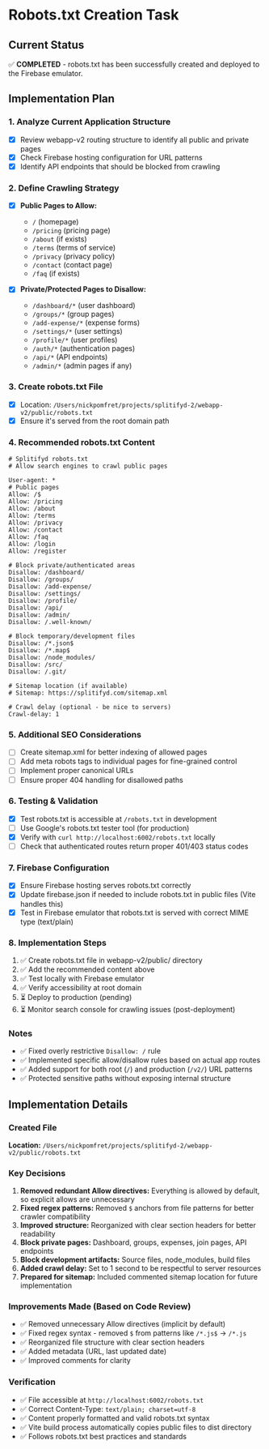 # Robots.txt Creation Task

## Current Status
✅ **COMPLETED** - robots.txt has been successfully created and deployed to the Firebase emulator.

## Implementation Plan

### 1. Analyze Current Application Structure
- [x] Review webapp-v2 routing structure to identify all public and private pages
- [x] Check Firebase hosting configuration for URL patterns
- [x] Identify API endpoints that should be blocked from crawling

### 2. Define Crawling Strategy
- [x] **Public Pages to Allow:**
  - `/` (homepage)
  - `/pricing` (pricing page)
  - `/about` (if exists)
  - `/terms` (terms of service)
  - `/privacy` (privacy policy)
  - `/contact` (contact page)
  - `/faq` (if exists)

- [x] **Private/Protected Pages to Disallow:**
  - `/dashboard/*` (user dashboard)
  - `/groups/*` (group pages)
  - `/add-expense/*` (expense forms)
  - `/settings/*` (user settings)
  - `/profile/*` (user profiles)
  - `/auth/*` (authentication pages)
  - `/api/*` (API endpoints)
  - `/admin/*` (admin pages if any)

### 3. Create robots.txt File
- [x] Location: `/Users/nickpomfret/projects/splitifyd-2/webapp-v2/public/robots.txt`
- [x] Ensure it's served from the root domain path

### 4. Recommended robots.txt Content
```
# Splitifyd robots.txt
# Allow search engines to crawl public pages

User-agent: *
# Public pages
Allow: /$
Allow: /pricing
Allow: /about
Allow: /terms
Allow: /privacy
Allow: /contact
Allow: /faq
Allow: /login
Allow: /register

# Block private/authenticated areas
Disallow: /dashboard/
Disallow: /groups/
Disallow: /add-expense/
Disallow: /settings/
Disallow: /profile/
Disallow: /api/
Disallow: /admin/
Disallow: /.well-known/

# Block temporary/development files
Disallow: /*.json$
Disallow: /*.map$
Disallow: /node_modules/
Disallow: /src/
Disallow: /.git/

# Sitemap location (if available)
# Sitemap: https://splitifyd.com/sitemap.xml

# Crawl delay (optional - be nice to servers)
Crawl-delay: 1
```

### 5. Additional SEO Considerations
- [ ] Create sitemap.xml for better indexing of allowed pages
- [ ] Add meta robots tags to individual pages for fine-grained control
- [ ] Implement proper canonical URLs
- [ ] Ensure proper 404 handling for disallowed paths

### 6. Testing & Validation
- [x] Test robots.txt is accessible at `/robots.txt` in development
- [ ] Use Google's robots.txt tester tool (for production)
- [x] Verify with `curl http://localhost:6002/robots.txt` locally
- [ ] Check that authenticated routes return proper 401/403 status codes

### 7. Firebase Configuration
- [x] Ensure Firebase hosting serves robots.txt correctly
- [x] Update firebase.json if needed to include robots.txt in public files (Vite handles this)
- [x] Test in Firebase emulator that robots.txt is served with correct MIME type (text/plain)

### 8. Implementation Steps
1. ✅ Create robots.txt file in webapp-v2/public/ directory
2. ✅ Add the recommended content above
3. ✅ Test locally with Firebase emulator
4. ✅ Verify accessibility at root domain
5. ⏳ Deploy to production (pending)
6. ⏳ Monitor search console for crawling issues (post-deployment)

### Notes
- ✅ Fixed overly restrictive `Disallow: /` rule
- ✅ Implemented specific allow/disallow rules based on actual app routes
- ✅ Added support for both root (`/`) and production (`/v2/`) URL patterns
- ✅ Protected sensitive paths without exposing internal structure

## Implementation Details

### Created File
**Location:** `/Users/nickpomfret/projects/splitifyd-2/webapp-v2/public/robots.txt`

### Key Decisions
1. **Removed redundant Allow directives:** Everything is allowed by default, so explicit allows are unnecessary
2. **Fixed regex patterns:** Removed `$` anchors from file patterns for better crawler compatibility
3. **Improved structure:** Reorganized with clear section headers for better readability
4. **Block private pages:** Dashboard, groups, expenses, join pages, API endpoints
5. **Block development artifacts:** Source files, node_modules, build files
6. **Added crawl delay:** Set to 1 second to be respectful to server resources
7. **Prepared for sitemap:** Included commented sitemap location for future implementation

### Improvements Made (Based on Code Review)
- ✅ Removed unnecessary Allow directives (implicit by default)
- ✅ Fixed regex syntax - removed `$` from patterns like `/*.js$` → `/*.js`
- ✅ Reorganized file structure with clear section headers
- ✅ Added metadata (URL, last updated date)
- ✅ Improved comments for clarity

### Verification
- ✅ File accessible at `http://localhost:6002/robots.txt`
- ✅ Correct Content-Type: `text/plain; charset=utf-8`
- ✅ Content properly formatted and valid robots.txt syntax
- ✅ Vite build process automatically copies public files to dist directory
- ✅ Follows robots.txt best practices and standards